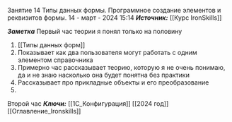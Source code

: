 
Занятие 14 Типы данных формы. Программное создание элементов и реквизитов формы.
 14 - март - 2024  15:14 
***Источник:***  [[Курс IronSkills]] 

***Заметка*** 
Первый час теории я понял только на половину
1. [[Типы данных форм]]
2. Показывает как два пользователя могут работать с одним элементом справочника
3. Примерно час рассказывает теорию, которую я не очень понимаю, да и не знаю насколько она будет понятна без практики
4. Рассказывает про прикладные объекты и его преобразование
5. 
Второй час
***Ключи:*** [[1С_Конфигурация]] [[2024 год]]  [[Оглавление_Ironskills]]